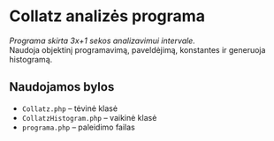 # Collatz analizės programa

<em>Programa skirta 3x+1 sekos analizavimui intervale.</em>  
Naudoja objektinį programavimą, paveldėjimą, konstantes ir generuoja histogramą.

## Naudojamos bylos
- `Collatz.php` – tėvinė klasė
- `CollatzHistogram.php` – vaikinė klasė
- `programa.php` – paleidimo failas
